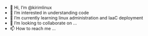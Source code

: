 - 👋 Hi, I’m @kirimlinux
- 👀 I’m interested in understanding code
- 🌱 I’m currently learning linux administration and IaaC deployment
- 💞️ I’m looking to collaborate on ...
- 📫 How to reach me ...

<!---
kirimlinux/kirimlinux is a ✨ special ✨ repository because its `README.md` (this file) appears on your GitHub profile.
You can click the Preview link to take a look at your changes.
--->
